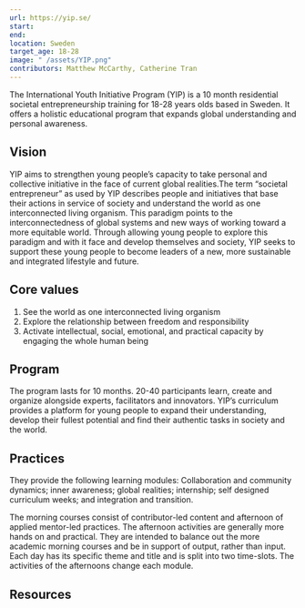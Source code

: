 ```yaml
---
url: https://yip.se/
start: 
end: 
location: Sweden
target_age: 18-28
image: " /assets/YIP.png"
contributors: Matthew McCarthy, Catherine Tran
---
```


The International Youth Initiative Program (YIP) is a 10 month residential societal entrepreneurship training for 18-28 years olds based in Sweden. It offers a holistic educational program that expands global understanding and personal awareness. 

## Vision 

YIP aims to strengthen young people’s capacity to take personal and collective initiative in the face of current global realities.The term “societal entrepreneur” as used by YIP describes people and initiatives that base their actions in service of society and understand the world as one interconnected living organism. This paradigm points to the interconnectedness of global systems and new ways of working toward a more equitable world. Through allowing young people to explore this paradigm and with it face and develop themselves and society, YIP seeks to support these young people to become leaders of a new, more sustainable and integrated lifestyle and future. 

## Core values 

1. See the world as one interconnected living organism 
2. Explore the relationship between freedom and responsibility
3. Activate intellectual, social, emotional, and practical capacity by engaging the whole human being 

## Program 

The program lasts for 10 months. 20-40 participants learn, create and organize alongside experts, facilitators and innovators. YIP’s curriculum provides a platform for young people to expand their understanding, develop their fullest potential and find their authentic tasks in society and the world.

## Practices

They provide the following learning modules: Collaboration and community dynamics; inner awareness; global realities; internship; self designed curriculum weeks; and integration and transition. 

The morning courses consist of contributor-led content and afternoon of applied mentor-led practices. The afternoon activities are generally more hands on and practical. They are intended to balance out the more academic morning courses and be in support of output, rather than input. Each day has its specific theme and title and is split into two time-slots. The activities of the afternoons change each module.

## Resources 

